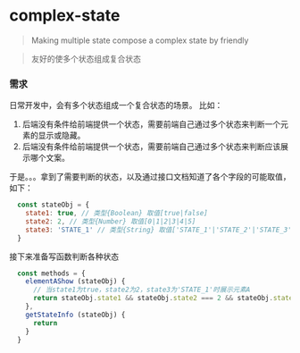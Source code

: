 # complex-state
> Making multiple state compose a complex state by friendly

> 友好的使多个状态组成复合状态

### 需求
日常开发中，会有多个状态组成一个复合状态的场景。
比如：
  1. 后端没有条件给前端提供一个状态，需要前端自己通过多个状态来判断一个元素的显示或隐藏。
  2. 后端没有条件给前端提供一个状态，需要前端自己通过多个状态来判断应该展示哪个文案。

于是。。。拿到了需要判断的状态，以及通过接口文档知道了各个字段的可能取值，如下：
```javascript
  const stateObj = {
    state1: true, // 类型{Boolean} 取值[true|false]
    state2: 2, // 类型{Number} 取值[0|1|2|3|4|5]
    state3: 'STATE_1' // 类型{String} 取值['STATE_1'|'STATE_2'|'STATE_3']
  }
```
接下来准备写函数判断各种状态
```javascript
  const methods = {
    elementAShow (stateObj) {
      // 当state1为true，state2为2，state3为'STATE_1'时展示元素A
      return stateObj.state1 && stateObj.state2 === 2 && stateObj.state3 === 'STATE_1'
    },
    getStateInfo (stateObj) {
      return 
    }
  }
```